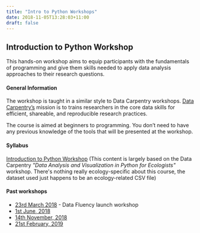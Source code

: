 ```yaml
---
title: "Intro to Python Workshops"
date: 2018-11-05T13:28:03+11:00
draft: false
---
```


## Introduction to Python Workshop

This hands-on workshop aims to equip participants with the fundamentals of programming and give them skills needed to apply data analysis approaches to their research questions.

#### General Information

The workshop is taught in a similar style to Data Carpentry workshops. [Data Carpentry’s](http://www.datacarpentry.org/) mission is to trains researchers in the core data skills for efficient, shareable, and reproducible research practices.

The course is aimed at beginners to programming. You don’t need to have any previous knowledge of the tools that will be presented at the workshop.

#### Syllabus

[Introduction to Python Workshop](https://monashdatafluency.github.io/python-workshop-base/fullday/) 
(This content is largely based on the Data Carpentry _"Data Analysis and Visualization in Python for Ecologists"_ workshop. There's nothing really ecology-specific about this course, the dataset used just happens to be an ecology-related CSV file)

#### Past workshops

* [23rd March 2018](20180323-launch-workshop/) - Data Fluency launch workshop
* [1st June, 2018](20180601-intro-to-python/)
* [14th November, 2018](20181114-intro-to-python)
* [21st February, 2019](20190221-intro-to-python)
